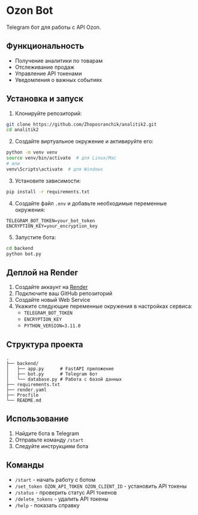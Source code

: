# Ozon Bot

Telegram бот для работы с API Ozon.

## Функциональность

- Получение аналитики по товарам
- Отслеживание продаж
- Управление API токенами
- Уведомления о важных событиях

## Установка и запуск

1. Клонируйте репозиторий:
```bash
git clone https://github.com/Zhoposranchik/analitik2.git
cd analitik2
```

2. Создайте виртуальное окружение и активируйте его:
```bash
python -m venv venv
source venv/bin/activate  # для Linux/Mac
# или
venv\Scripts\activate  # для Windows
```

3. Установите зависимости:
```bash
pip install -r requirements.txt
```

4. Создайте файл `.env` и добавьте необходимые переменные окружения:
```
TELEGRAM_BOT_TOKEN=your_bot_token
ENCRYPTION_KEY=your_encryption_key
```

5. Запустите бота:
```bash
cd backend
python bot.py
```

## Деплой на Render

1. Создайте аккаунт на [Render](https://render.com)
2. Подключите ваш GitHub репозиторий
3. Создайте новый Web Service
4. Укажите следующие переменные окружения в настройках сервиса:
   - `TELEGRAM_BOT_TOKEN`
   - `ENCRYPTION_KEY`
   - `PYTHON_VERSION=3.11.0`

## Структура проекта

```
.
├── backend/
│   ├── app.py      # FastAPI приложение
│   ├── bot.py      # Telegram бот
│   └── database.py # Работа с базой данных
├── requirements.txt
├── render.yaml
├── Procfile
└── README.md
```

## Использование

1. Найдите бота в Telegram
2. Отправьте команду `/start`
3. Следуйте инструкциям бота

## Команды

- `/start` - начать работу с ботом
- `/set_token OZON_API_TOKEN OZON_CLIENT_ID` - установить API токены
- `/status` - проверить статус API токенов
- `/delete_tokens` - удалить API токены
- `/help` - показать справку 